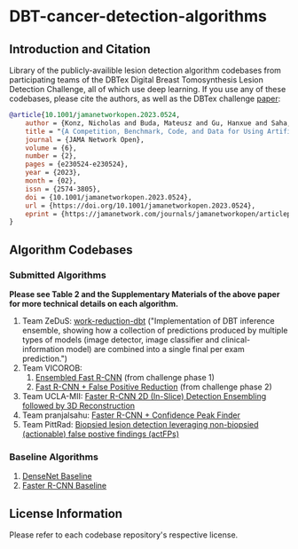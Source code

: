 # DBT-cancer-detection-algorithms

## Introduction and Citation
Library of the publicly-availible lesion detection algorithm codebases from participating teams of the DBTex Digital Breast Tomosynthesis Lesion Detection Challenge, all of which use deep learning. If you use any of these codebases, please cite the authors, as well as the DBTex challenge [paper](https://jamanetwork.com/journals/jamanetworkopen/fullarticle/2801740):
```bib
@article{10.1001/jamanetworkopen.2023.0524,
    author = {Konz, Nicholas and Buda, Mateusz and Gu, Hanxue and Saha, Ashirbani and Yang, Jichen and Chłędowski, Jakub and Park, Jungkyu and Witowski, Jan and Geras, Krzysztof J. and Shoshan, Yoel and Gilboa-Solomon, Flora and Khapun, Daniel and Ratner, Vadim and Barkan, Ella and Ozery-Flato, Michal and Martí, Robert and Omigbodun, Akinyinka and Marasinou, Chrysostomos and Nakhaei, Noor and Hsu, William and Sahu, Pranjal and Hossain, Md Belayat and Lee, Juhun and Santos, Carlos and Przelaskowski, Artur and Kalpathy-Cramer, Jayashree and Bearce, Benjamin and Cha, Kenny and Farahani, Keyvan and Petrick, Nicholas and Hadjiiski, Lubomir and Drukker, Karen and Armato, Samuel G., III and Mazurowski, Maciej A.},
    title = "{A Competition, Benchmark, Code, and Data for Using Artificial Intelligence to Detect Lesions in Digital Breast Tomosynthesis}",
    journal = {JAMA Network Open},
    volume = {6},
    number = {2},
    pages = {e230524-e230524},
    year = {2023},
    month = {02},
    issn = {2574-3805},
    doi = {10.1001/jamanetworkopen.2023.0524},
    url = {https://doi.org/10.1001/jamanetworkopen.2023.0524},
    eprint = {https://jamanetwork.com/journals/jamanetworkopen/articlepdf/2801740/konz\_2023\_oi\_230034\_1676399873.35447.pdf},
}
```
## Algorithm Codebases

### Submitted Algorithms
**Please see Table 2 and the Supplementary Materials of the above paper for more technical details on each algorithm.**

1. Team ZeDuS: [work-reduction-dbt](https://github.com/IBM/work-reduction-dbt) ("Implementation of DBT inference ensemble, showing how a collection of predictions produced by multiple types of models (image detector, image classifier and clinical-information model) are combined into a single final per exam prediction.")
2. Team VICOROB:
    1. [Ensembled Fast R-CNN](https://github.com/ICEBERG-VICOROB/vicorob_DBT_Challenge) (from challenge phase 1)
    2. [Fast R-CNN + False Positive Reduction](https://github.com/ICEBERG-VICOROB/DBT_phase2) (from challenge phase 2)
3. Team UCLA-MII: [Faster R-CNN 2D (In-Slice) Detection Ensembling followed by 3D Reconstruction](https://github.com/aguron/DBTex)
4. Team pranjalsahu: [Faster R-CNN + Confidence Peak Finder](https://github.com/PranjalSahu/DBTNet)
5. Team PittRad: [Biopsied lesion detection leveraging non-biopsied (actionable) false postive findings (actFPs)](https://github.com/IRL-UP/TeamPittRad-DBTex1)

### Baseline Algorithms
1. [DenseNet Baseline](https://github.com/mazurowski-lab/duke-dbt-data)
2. [Faster R-CNN Baseline](https://github.com/mazurowski-lab/DBTex-baseline)

## License Information
Please refer to each codebase repository's respective license.
